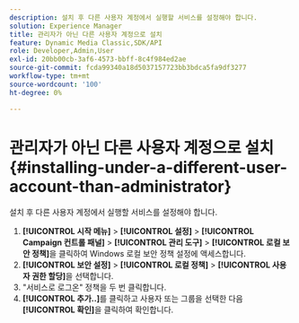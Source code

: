 ```yaml
---
description: 설치 후 다른 사용자 계정에서 실행할 서비스를 설정해야 합니다.
solution: Experience Manager
title: 관리자가 아닌 다른 사용자 계정으로 설치
feature: Dynamic Media Classic,SDK/API
role: Developer,Admin,User
exl-id: 20bb00cb-3af6-4573-bbff-8c4f984ed2ae
source-git-commit: fcda99340a18d5037157723bb3bdca5fa9df3277
workflow-type: tm+mt
source-wordcount: '100'
ht-degree: 0%

---
```


# 관리자가 아닌 다른 사용자 계정으로 설치{#installing-under-a-different-user-account-than-administrator}

설치 후 다른 사용자 계정에서 실행할 서비스를 설정해야 합니다.

1. **[!UICONTROL 시작 메뉴]** > **[!UICONTROL 설정]** > **[!UICONTROL Campaign 컨트롤 패널]** > **[!UICONTROL 관리 도구]** > **[!UICONTROL 로컬 보안 정책]**&#x200B;을 클릭하여 Windows 로컬 보안 정책 설정에 액세스합니다.
1. **[!UICONTROL 보안 설정]** > **[!UICONTROL 로컬 정책]** > **[!UICONTROL 사용자 권한 할당]**&#x200B;을 선택합니다.
1. &quot;서비스로 로그온&quot; 정책을 두 번 클릭합니다.
1. **[!UICONTROL 추가..]**&#x200B;를 클릭하고 사용자 또는 그룹을 선택한 다음 **[!UICONTROL 확인]**&#x200B;을 클릭하여 확인합니다.
